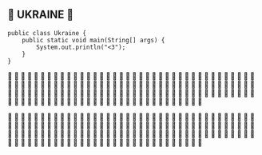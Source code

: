 ## :blue_heart: UKRAINE :yellow_heart:

```
public class Ukraine { 
    public static void main(String[] args) {
        System.out.println("<3");
    }
}
```
:blue_heart: :blue_heart: :blue_heart: :blue_heart: :blue_heart: :blue_heart: :blue_heart: :blue_heart: :blue_heart: :blue_heart: :blue_heart: :blue_heart: :blue_heart: :blue_heart: :blue_heart: :blue_heart: :blue_heart: :blue_heart: 
:blue_heart: :blue_heart: :blue_heart: :blue_heart: :blue_heart: :blue_heart: :blue_heart: :blue_heart: :blue_heart: :blue_heart: :blue_heart: :blue_heart: :blue_heart: :blue_heart: :blue_heart: :blue_heart: :blue_heart: :blue_heart: 
:blue_heart: :blue_heart: :blue_heart: :blue_heart: :blue_heart: :blue_heart: :blue_heart: :blue_heart: :blue_heart: :blue_heart: :blue_heart: :blue_heart: :blue_heart: :blue_heart: :blue_heart: :blue_heart: :blue_heart: :blue_heart: 
:blue_heart: :blue_heart: :blue_heart: :blue_heart: :blue_heart: :blue_heart: :blue_heart: :blue_heart: :blue_heart: :blue_heart: :blue_heart: :blue_heart: :blue_heart: :blue_heart: :blue_heart: :blue_heart: :blue_heart: :blue_heart: 
:blue_heart: :blue_heart: :blue_heart: :blue_heart: :blue_heart: :blue_heart: :blue_heart: :blue_heart: :blue_heart: :blue_heart: :blue_heart: :blue_heart: :blue_heart: :blue_heart: :blue_heart: :blue_heart: :blue_heart: :blue_heart: 
:blue_heart: :blue_heart: :blue_heart: :blue_heart: :blue_heart: :blue_heart: :blue_heart: :blue_heart: :blue_heart: :blue_heart: :blue_heart: :blue_heart: :blue_heart: :blue_heart: :blue_heart: :blue_heart: :blue_heart: :blue_heart: 
:blue_heart: :blue_heart: :blue_heart: :blue_heart: :blue_heart: :blue_heart: :blue_heart: :blue_heart: :blue_heart: :blue_heart: :blue_heart: :blue_heart: :blue_heart: :blue_heart: :blue_heart: :blue_heart: :blue_heart: :blue_heart: 
:blue_heart: :blue_heart: :blue_heart: :blue_heart: :blue_heart: :blue_heart: :blue_heart: :blue_heart: :blue_heart: :blue_heart: :blue_heart: :blue_heart: :blue_heart: :blue_heart: :blue_heart: :blue_heart: :blue_heart: :blue_heart:


:yellow_heart: :yellow_heart: :yellow_heart: :yellow_heart: :yellow_heart: :yellow_heart: :yellow_heart: :yellow_heart: :yellow_heart: :yellow_heart: :yellow_heart: :yellow_heart: :yellow_heart: :yellow_heart: :yellow_heart: :yellow_heart: :yellow_heart: :yellow_heart: 
:yellow_heart: :yellow_heart: :yellow_heart: :yellow_heart: :yellow_heart: :yellow_heart: :yellow_heart: :yellow_heart: :yellow_heart: :yellow_heart: :yellow_heart: :yellow_heart: :yellow_heart: :yellow_heart: :yellow_heart: :yellow_heart: :yellow_heart: :yellow_heart: 
:yellow_heart: :yellow_heart: :yellow_heart: :yellow_heart: :yellow_heart: :yellow_heart: :yellow_heart: :yellow_heart: :yellow_heart: :yellow_heart: :yellow_heart: :yellow_heart: :yellow_heart: :yellow_heart: :yellow_heart: :yellow_heart: :yellow_heart: :yellow_heart: 
:yellow_heart: :yellow_heart: :yellow_heart: :yellow_heart: :yellow_heart: :yellow_heart: :yellow_heart: :yellow_heart: :yellow_heart: :yellow_heart: :yellow_heart: :yellow_heart: :yellow_heart: :yellow_heart: :yellow_heart: :yellow_heart: :yellow_heart: :yellow_heart: 
:yellow_heart: :yellow_heart: :yellow_heart: :yellow_heart: :yellow_heart: :yellow_heart: :yellow_heart: :yellow_heart: :yellow_heart: :yellow_heart: :yellow_heart: :yellow_heart: :yellow_heart: :yellow_heart: :yellow_heart: :yellow_heart: :yellow_heart: :yellow_heart: 
:yellow_heart: :yellow_heart: :yellow_heart: :yellow_heart: :yellow_heart: :yellow_heart: :yellow_heart: :yellow_heart: :yellow_heart: :yellow_heart: :yellow_heart: :yellow_heart: :yellow_heart: :yellow_heart: :yellow_heart: :yellow_heart: :yellow_heart: :yellow_heart: 
:yellow_heart: :yellow_heart: :yellow_heart: :yellow_heart: :yellow_heart: :yellow_heart: :yellow_heart: :yellow_heart: :yellow_heart: :yellow_heart: :yellow_heart: :yellow_heart: :yellow_heart: :yellow_heart: :yellow_heart: :yellow_heart: :yellow_heart: :yellow_heart: 
:yellow_heart: :yellow_heart: :yellow_heart: :yellow_heart: :yellow_heart: :yellow_heart: :yellow_heart: :yellow_heart: :yellow_heart: :yellow_heart: :yellow_heart: :yellow_heart: :yellow_heart: :yellow_heart: :yellow_heart: :yellow_heart: :yellow_heart: :yellow_heart: 
